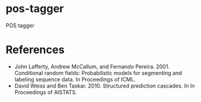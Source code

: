 # pos-tagger
POS tagger

# References

- John Lafferty, Andrew McCallum, and Fernando Pereira. 2001. Conditional random fields: Probabilistic models for segmenting and labeling sequence data. In Proceedings of ICML.
- David Weiss and Ben Taskar. 2010. Structured prediction cascades. In In Proceedings of AISTATS.
